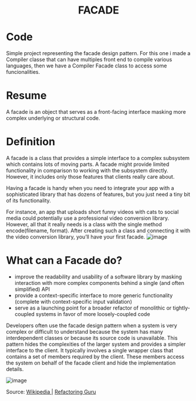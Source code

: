 <div align="center">
  <h1> FACADE  </h1>
</div>

# Code

Simple project representing the facade design pattern. For this one i made a Compiler classe that can have multiples front end to compile various languages, then we have a Compiler Facade class to access some funcionalities.

# Resume

A facade is an object that serves as a front-facing interface masking more complex underlying or structural code.

# Definition

A facade is a class that provides a simple interface to a complex subsystem which contains lots of moving parts. A facade might provide limited functionality in comparison to working with the subsystem directly. However, it includes only those features that clients really care about.

Having a facade is handy when you need to integrate your app with a sophisticated library that has dozens of features, but you just need a tiny bit of its functionality.

For instance, an app that uploads short funny videos with cats to social media could potentially use a professional video conversion library. However, all that it really needs is a class with the single method encode(filename, format). After creating such a class and connecting it with the video conversion library, you’ll have your first facade.
![image](https://user-images.githubusercontent.com/40416044/148688666-66d20fe8-c395-42b6-b82a-97694b685444.png)


# What can a Facade do?


- improve the readability and usability of a software library by masking interaction with more complex components behind a single (and often simplified) API
- provide a context-specific interface to more generic functionality (complete with context-specific input validation)
- serve as a launching point for a broader refactor of monolithic or tightly-coupled systems in favor of more loosely-coupled code

Developers often use the facade design pattern when a system is very complex or difficult to understand because the system has many interdependent classes or because its source code is unavailable. This pattern hides the complexities of the larger system and provides a simpler interface to the client. It typically involves a single wrapper class that contains a set of members required by the client. These members access the system on behalf of the facade client and hide the implementation details.

![image](https://user-images.githubusercontent.com/40416044/148688681-816aa850-b4c5-4a1d-9c19-1324dffb0d45.png)


Source: <a href="https://pt.wikipedia.org/wiki/Fa%C3%A7ade"> Wikipedia </a> | <a href="https://refactoring.guru/pt-br/design-patterns/facade"> Refactoring Guru </a>
